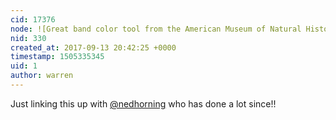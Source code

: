 ```yaml
---
cid: 17376
node: ![Great band color tool from the American Museum of Natural History](../notes/warren/6-5-2011/great-band-color-tool-american-museum-natural-history)
nid: 330
created_at: 2017-09-13 20:42:25 +0000
timestamp: 1505335345
uid: 1
author: warren
---
```


Just linking this up with [@nedhorning](/profile/nedhorning) who has done a lot since!!